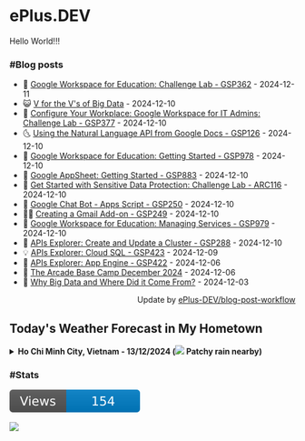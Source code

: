 # ePlus.DEV

Hello World!!!

### #Blog posts

- 🧰 [Google Workspace for Education: Challenge Lab - GSP362](https://eplus.dev/google-workspace-for-education-challenge-lab-gsp362) - 2024-12-11 
- 😺 [V for the V&#39;s of Big Data](https://eplus.dev/v-for-the-vs-of-big-data) - 2024-12-10 
- 🗽 [Configure Your Workplace: Google Workspace for IT Admins: Challenge Lab - GSP377](https://eplus.dev/configure-your-workplace-google-workspace-for-it-admins-challenge-lab-gsp377) - 2024-12-10 
- 🌜 [Using the Natural Language API from Google Docs - GSP126](https://eplus.dev/using-the-natural-language-api-from-google-docs-gsp126) - 2024-12-10 
- 📝 [Google Workspace for Education: Getting Started - GSP978](https://eplus.dev/google-workspace-for-education-getting-started-gsp978) - 2024-12-10 
- 🚀 [Google AppSheet: Getting Started - GSP883](https://eplus.dev/google-appsheet-getting-started-gsp883) - 2024-12-10 
- 💼 [Get Started with Sensitive Data Protection: Challenge Lab - ARC116](https://eplus.dev/get-started-with-sensitive-data-protection-challenge-lab-arc116) - 2024-12-10 
- 🦣 [Google Chat Bot - Apps Script - GSP250](https://eplus.dev/google-chat-bot-apps-script-gsp250) - 2024-12-10 
- 👨‍🏫 [Creating a Gmail Add-on - GSP249](https://eplus.dev/creating-a-gmail-add-on-gsp249) - 2024-12-10 
- 🔭 [Google Workspace for Education: Managing Services - GSP979](https://eplus.dev/google-workspace-for-education-managing-services-gsp979) - 2024-12-10 
- 🤡 [APIs Explorer: Create and Update a Cluster - GSP288](https://eplus.dev/apis-explorer-create-and-update-a-cluster-gsp288) - 2024-12-10 
- 💡 [APIs Explorer: Cloud SQL - GSP423](https://eplus.dev/apis-explorer-cloud-sql-gsp423) - 2024-12-09 
- 🦣 [APIs Explorer: App Engine - GSP422](https://eplus.dev/apis-explorer-app-engine-gsp422) - 2024-12-06 
- 💪 [The Arcade Base Camp December 2024](https://eplus.dev/the-arcade-base-camp-december-2024) - 2024-12-06 
- 🤡 [Why Big Data and Where Did it Come From?](https://eplus.dev/why-big-data-and-where-did-it-come-from) - 2024-12-03 


<div align="right">
    Update by <a target="_blank" href="https://github.com/ePlus-DEV/blog-post-workflow">ePlus-DEV/blog-post-workflow</a>
</div>


## Today's Weather Forecast in My Hometown



<details>
    <summary><b>Ho Chi Minh City, Vietnam - 13/12/2024 (<img src="https://cdn.weatherapi.com/weather/64x64/day/176.png" width="25" /> Patchy rain nearby)</b>
    </summary>

    
<table>
    <tr>
        <th>Hour</th>
        <td>00:00</td><td>01:00</td><td>02:00</td><td>03:00</td><td>04:00</td><td>05:00</td><td>06:00</td><td>07:00</td><td>08:00</td><td>09:00</td><td>10:00</td><td>11:00</td><td>12:00</td><td>13:00</td><td>14:00</td><td>15:00</td><td>16:00</td><td>17:00</td><td>18:00</td><td>19:00</td><td>20:00</td><td>21:00</td><td>22:00</td><td>23:00</td>
    </tr>
    <tr>
        <th>Weather</th>
        <td><img src="https://cdn.weatherapi.com/weather/64x64/night/176.png"></img></td><td><img src="https://cdn.weatherapi.com/weather/64x64/night/176.png"></img></td><td><img src="https://cdn.weatherapi.com/weather/64x64/night/119.png"></img></td><td><img src="https://cdn.weatherapi.com/weather/64x64/night/119.png"></img></td><td><img src="https://cdn.weatherapi.com/weather/64x64/night/176.png"></img></td><td><img src="https://cdn.weatherapi.com/weather/64x64/night/176.png"></img></td><td><img src="https://cdn.weatherapi.com/weather/64x64/day/116.png"></img></td><td><img src="https://cdn.weatherapi.com/weather/64x64/day/176.png"></img></td><td><img src="https://cdn.weatherapi.com/weather/64x64/day/266.png"></img></td><td><img src="https://cdn.weatherapi.com/weather/64x64/day/176.png"></img></td><td><img src="https://cdn.weatherapi.com/weather/64x64/day/176.png"></img></td><td><img src="https://cdn.weatherapi.com/weather/64x64/day/353.png"></img></td><td><img src="https://cdn.weatherapi.com/weather/64x64/day/353.png"></img></td><td><img src="https://cdn.weatherapi.com/weather/64x64/day/353.png"></img></td><td><img src="https://cdn.weatherapi.com/weather/64x64/day/176.png"></img></td><td><img src="https://cdn.weatherapi.com/weather/64x64/day/353.png"></img></td><td><img src="https://cdn.weatherapi.com/weather/64x64/day/293.png"></img></td><td><img src="https://cdn.weatherapi.com/weather/64x64/day/296.png"></img></td><td><img src="https://cdn.weatherapi.com/weather/64x64/night/143.png"></img></td><td><img src="https://cdn.weatherapi.com/weather/64x64/night/353.png"></img></td><td><img src="https://cdn.weatherapi.com/weather/64x64/night/143.png"></img></td><td><img src="https://cdn.weatherapi.com/weather/64x64/night/143.png"></img></td><td><img src="https://cdn.weatherapi.com/weather/64x64/night/143.png"></img></td><td><img src="https://cdn.weatherapi.com/weather/64x64/night/143.png"></img></td>
    </tr>
    <tr>
        <th>Condition</th>
        <td width="200px">Patchy rain nearby</td><td width="200px">Patchy rain nearby</td><td width="200px">Cloudy </td><td width="200px">Cloudy </td><td width="200px">Patchy rain nearby</td><td width="200px">Patchy rain nearby</td><td width="200px">Partly cloudy</td><td width="200px">Patchy rain nearby</td><td width="200px">Light drizzle</td><td width="200px">Patchy rain nearby</td><td width="200px">Patchy rain nearby</td><td width="200px">Light rain shower</td><td width="200px">Light rain shower</td><td width="200px">Light rain shower</td><td width="200px">Patchy rain nearby</td><td width="200px">Light rain shower</td><td width="200px">Patchy light rain</td><td width="200px">Light rain</td><td width="200px">Mist</td><td width="200px">Light rain shower</td><td width="200px">Mist</td><td width="200px">Mist</td><td width="200px">Mist</td><td width="200px">Mist</td>
    </tr>
    <tr>
        <th>Temperature</th>
        <td>25.4 °C</td><td>25.3 °C</td><td>25.2 °C</td><td>25 °C</td><td>24.9 °C</td><td>24.6 °C</td><td>26.4 °C</td><td>24.9 °C</td><td>25.8 °C</td><td>26.4 °C</td><td>27.7 °C</td><td>26.8 °C</td><td>26.5 °C</td><td>25.6 °C</td><td>26.2 °C</td><td>26.4 °C</td><td>25.2 °C</td><td>24.1 °C</td><td>24 °C</td><td>24 °C</td><td>23.9 °C</td><td>23.8 °C</td><td>23.8 °C</td><td>23.8 °C</td>
    </tr>
    <tr>
        <th>Wind</th>
        <td>3.2 kph</td><td>2.9 kph</td><td>4.3 kph</td><td>5 kph</td><td>5.8 kph</td><td>6.8 kph</td><td>5.8 kph</td><td>7.6 kph</td><td>8.3 kph</td><td>8.6 kph</td><td>6.5 kph</td><td>5.4 kph</td><td>9 kph</td><td>8.3 kph</td><td>9 kph</td><td>11.9 kph</td><td>10.8 kph</td><td>8.6 kph</td><td>6.8 kph</td><td>6.8 kph</td><td>5 kph</td><td>5 kph</td><td>4.3 kph</td><td>4.7 kph</td>
    </tr>
</table>


<div align="right">
    Updated at: 2024-12-12T23:31:28Z - by <a target="_blank"
        href="https://github.com/ePlus-DEV/weather-forecast">ePlus-DEV/weather-forecast</a>
</div>
</details>


### #Stats

[![Image of counter](https://github.com/ePlus-DEV/view-counter/blob/main/svg/685088620/badge.svg)](https://github.com/ePlus-DEV/view-counter/blob/main/readme/685088620/week.md)

![](https://komarev.com/ghpvc/?username=ePlus-DEV&style=for-the-badge)
